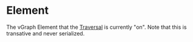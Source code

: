 # Element
The vGraph Element that the [Traversal](traversal.md) is currently "on". Note that this is transative and never serialized.